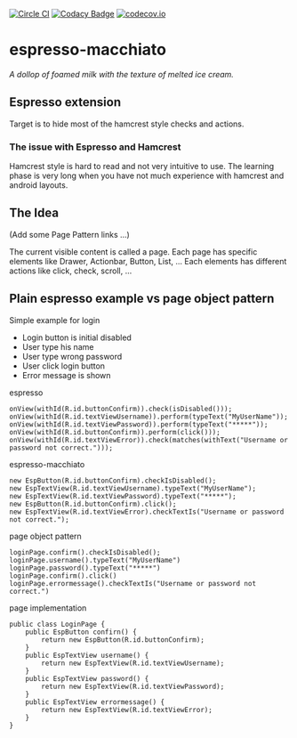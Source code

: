 [![Circle CI](https://circleci.com/gh/nenick/espresso-macchiato.svg?style=svg)](https://circleci.com/gh/nenick/espresso-macchiato)
[![Codacy Badge](https://api.codacy.com/project/badge/grade/c6cc5e2303234780b4ae3118d93eb35f)](https://www.codacy.com/app/nico_kuechler/espresso-macchiato)
[![codecov.io](https://codecov.io/github/nenick/espresso-macchiato/coverage.svg?branch=master)](https://codecov.io/github/nenick/espresso-macchiato?branch=master)

# espresso-macchiato
*A dollop of foamed milk with the texture of melted ice cream.*

## Espresso extension

Target is to hide most of the hamcrest style checks and actions.

### The issue with Espresso and Hamcrest

Hamcrest style is hard to read and not very intuitive to use.
The learning phase is very long when you have not much experience with hamcrest and android layouts.

## The Idea

(Add some Page Pattern links ...)

The current visible content is called a page.
Each page has specific elements like Drawer, Actionbar, Button, List, ...
Each elements has different actions like click, check, scroll, ...

## Plain espresso example vs page object pattern

Simple example for login

* Login button is initial disabled
* User type his name
* User type wrong password
* User click login button
* Error message is shown

espresso

    onView(withId(R.id.buttonConfirm)).check(isDisabled()));
    onView(withId(R.id.textViewUsername)).perform(typeText("MyUserName"));
    onView(withId(R.id.textViewPassword)).perform(typeText("*****"));
    onView(withId(R.id.buttonConfirm)).perform(click()));
    onView(withId(R.id.textViewError)).check(matches(withText("Username or password not correct.")));

espresso-macchiato

    new EspButton(R.id.buttonConfirm).checkIsDisabled();
    new EspTextView(R.id.textViewUsername).typeText("MyUserName");
    new EspTextView(R.id.textViewPassword).typeText("*****");
    new EspButton(R.id.buttonConfirm).click();
    new EspTextView(R.id.textViewError).checkTextIs("Username or password not correct.");

page object pattern

    loginPage.confirm().checkIsDisabled();
    loginPage.username().typeText("MyUserName")
    loginPage.password().typeText("*****")
    loginPage.confirm().click()
    loginPage.errormessage().checkTextIs("Username or password not correct.")

page implementation

    public class LoginPage {
        public EspButton confirn() {
            return new EspButton(R.id.buttonConfirm);
        }
        public EspTextView username() {
            return new EspTextView(R.id.textViewUsername);
        }
        public EspTextView password() {
            return new EspTextView(R.id.textViewPassword);
        }
        public EspTextView errormessage() {
            return new EspTextView(R.id.textViewError);
        }
    }